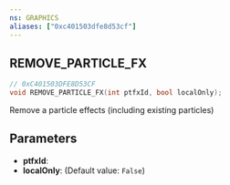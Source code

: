 ```yaml
---
ns: GRAPHICS
aliases: ["0xc401503dfe8d53cf"]
---
```

## REMOVE_PARTICLE_FX

```c
// 0xC401503DFE8D53CF
void REMOVE_PARTICLE_FX(int ptfxId, bool localOnly);
```

Remove a particle effects (including existing particles)


## Parameters
* **ptfxId**: 
* **localOnly**: (Default value: `False`)
